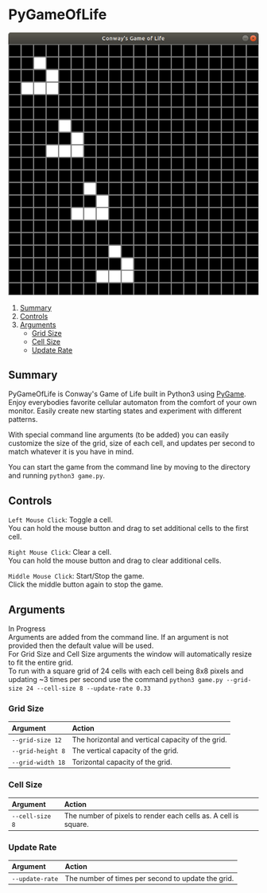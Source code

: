 # PyGameOfLife
![PyGameOfLife](./images/PyGameOfLife.png)
1. [Summary](#summary)
2. [Controls](#controls)  
3. [Arguments](#arguments)
    * [Grid Size](#grid-size)
    * [Cell Size](#cell-size)
    * [Update Rate](#update-rate)

## Summary
PyGameOfLife is Conway's Game of Life built in Python3 using [PyGame](https://www.pygame.org). Enjoy everybodies favorite cellular automaton from the comfort of your own monitor. Easily create new starting states and experiment with different patterns.  
  
With special command line arguments (to be added) you can easily customize the size of the grid, size of each cell, and updates per second to match whatever it is you have in mind.  
  
You can start the game from the command line by moving to the directory and running `python3 game.py`.

## Controls
`Left Mouse Click`: Toggle a cell.  
You can hold the mouse button and drag to set additional cells to the first cell.  
  
`Right Mouse Click`: Clear a cell.  
You can hold the mouse button and drag to clear additional cells.  

`Middle Mouse Click`: Start/Stop the game.  
Click the middle button again to stop the game.

## Arguments
In Progress  
	Arguments are added from the command line. If an argument is not provided then the default value will be used.  
For Grid Size and Cell Size arguments the window will automatically resize to fit the entire grid.  
To run with a square grid of 24 cells with each cell being 8x8 pixels and updating ~3 times per second use the command `python3 game.py --grid-size 24 --cell-size 8 --update-rate 0.33`

### Grid Size
|Argument|Action|
|:---|:---|
|`--grid-size 12`| The horizontal and vertical capacity of the grid.|
|`--grid-height 8`| The vertical capacity of the grid.|
|`--grid-width 18`| Torizontal capacity of the grid.|

### Cell Size
|Argument|Action|
|:---|:---|
|`--cell-size 8`| The number of pixels to render each cells as. A cell is square.|

### Update Rate
|Argument|Action|
|:---|:---|
|`--update-rate`| The number of times per second to update the grid.|
